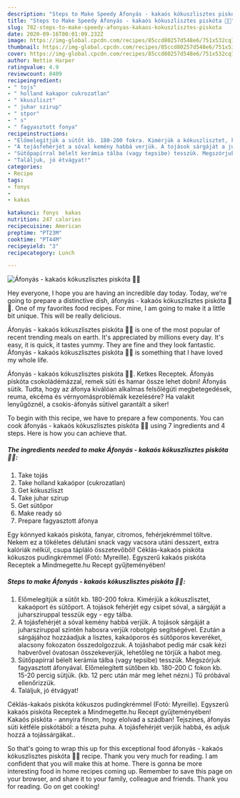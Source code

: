 ```yaml
---
description: "Steps to Make Speedy Áfonyás - kakaós kókuszlisztes piskóta 🥥🍫"
title: "Steps to Make Speedy Áfonyás - kakaós kókuszlisztes piskóta 🥥🍫"
slug: 782-steps-to-make-speedy-afonyas-kakaos-kokuszlisztes-piskota
date: 2020-09-16T00:01:09.232Z
image: https://img-global.cpcdn.com/recipes/85ccd80257d548e6/751x532cq70/afonyas-kakaos-kokuszlisztes-piskota-🥥🍫-recept-foto.jpg
thumbnail: https://img-global.cpcdn.com/recipes/85ccd80257d548e6/751x532cq70/afonyas-kakaos-kokuszlisztes-piskota-🥥🍫-recept-foto.jpg
cover: https://img-global.cpcdn.com/recipes/85ccd80257d548e6/751x532cq70/afonyas-kakaos-kokuszlisztes-piskota-🥥🍫-recept-foto.jpg
author: Nettie Harper
ratingvalue: 4.9
reviewcount: 8409
recipeingredient:
- " tojs"
- " holland kakapor cukrozatlan"
- " kkuszliszt"
- " juhar szirup"
- " stpor"
- " s"
- " fagyasztott fonya"
recipeinstructions:
- "Előmelegítjük a sütőt kb. 180-200 fokra. Kimérjük a kókuszlisztet, kakaóport és sütőport. A tojások fehérjét egy csipet sóval, a sárgáját a juharsziruppal tesszük egy - egy tálba."
- "A tojásfehérjét a sóval kemény habbá verjük. A tojások sárgáját a juharsziruppal szintén habosra verjük robotgép segítségével. Ezután a sárgájához hozzáadjuk a lisztes, kakaóporos és sütőporos keveréket, alacsony fokozaton összedolgozzuk. A tojáshabot pedig már csak kézi habverővel óvatosan összekeverjük, lehetőleg ne törjük a habot meg."
- "Sütőpapírral bélelt kerámia tálba (vagy tepsibe) tesszük. Megszórjuk fagyasztott áfonyával. Előmelegített sütőben kb. 180-200 C fokon kb. 15-20 percig sütjük. (kb. 12 perc után már meg lehet nézni.) Tű próbával ellenőrizzük."
- "Találjuk, jó étvágyat!"
categories:
- Recipe
tags:
- fonys
- 
- kakas

katakunci: fonys  kakas 
nutrition: 247 calories
recipecuisine: American
preptime: "PT23M"
cooktime: "PT44M"
recipeyield: "3"
recipecategory: Lunch

---
```



![Áfonyás - kakaós kókuszlisztes piskóta 🥥🍫](https://img-global.cpcdn.com/recipes/85ccd80257d548e6/751x532cq70/afonyas-kakaos-kokuszlisztes-piskota-🥥🍫-recept-foto.jpg)

Hey everyone, I hope you are having an incredible day today. Today, we're going to prepare a distinctive dish, áfonyás - kakaós kókuszlisztes piskóta 🥥🍫. One of my favorites food recipes. For mine, I am going to make it a little bit unique. This will be really delicious.

Áfonyás - kakaós kókuszlisztes piskóta 🥥🍫 is one of the most popular of recent trending meals on earth. It's appreciated by millions every day. It's easy, it is quick, it tastes yummy. They are fine and they look fantastic. Áfonyás - kakaós kókuszlisztes piskóta 🥥🍫 is something that I have loved my whole life.

Áfonyás - kakaós kókuszlisztes piskóta 🥥🍫. Ketkes Receptek. Áfonyás piskóta csokoládémázzal, remek süti és hamar össze lehet dobni! Áfonyás sütik. Tudta, hogy az áfonya kiválóan alkalmas felsőlégúti megbetegedések, reuma, ekcéma és vérnyomásproblémák kezelésére? Ha valakit lenyűgöznél, a csokis-áfonyás sütivel garantált a siker!


To begin with this recipe, we have to prepare a few components. You can cook áfonyás - kakaós kókuszlisztes piskóta 🥥🍫 using 7 ingredients and 4 steps. Here is how you can achieve that.

<!--inarticleads1-->

##### The ingredients needed to make Áfonyás - kakaós kókuszlisztes piskóta 🥥🍫:

1. Take  tojás
1. Take  holland kakaópor (cukrozatlan)
1. Get  kókuszliszt
1. Take  juhar szirup
1. Get  sütőpor
1. Make ready  só
1. Prepare  fagyasztott áfonya


Egy könnyed kakaós piskóta, fanyar, citromos, fehérjekrémmel töltve. Nekem ez a tökéletes délutáni snack vagy vacsora utáni desszert, extra kalóriák nélkül, csupa tápláló összetevőből! Céklás-kakaós piskóta kókuszos pudingkrémmel (Fotó: Myreille). Egyszerű kakaós piskóta Receptek a Mindmegette.hu Recept gyűjteményében! 

<!--inarticleads2-->

##### Steps to make Áfonyás - kakaós kókuszlisztes piskóta 🥥🍫:

1. Előmelegítjük a sütőt kb. 180-200 fokra. Kimérjük a kókuszlisztet, kakaóport és sütőport. A tojások fehérjét egy csipet sóval, a sárgáját a juharsziruppal tesszük egy - egy tálba.
1. A tojásfehérjét a sóval kemény habbá verjük. A tojások sárgáját a juharsziruppal szintén habosra verjük robotgép segítségével. Ezután a sárgájához hozzáadjuk a lisztes, kakaóporos és sütőporos keveréket, alacsony fokozaton összedolgozzuk. A tojáshabot pedig már csak kézi habverővel óvatosan összekeverjük, lehetőleg ne törjük a habot meg.
1. Sütőpapírral bélelt kerámia tálba (vagy tepsibe) tesszük. Megszórjuk fagyasztott áfonyával. Előmelegített sütőben kb. 180-200 C fokon kb. 15-20 percig sütjük. (kb. 12 perc után már meg lehet nézni.) Tű próbával ellenőrizzük.
1. Találjuk, jó étvágyat!


Céklás-kakaós piskóta kókuszos pudingkrémmel (Fotó: Myreille). Egyszerű kakaós piskóta Receptek a Mindmegette.hu Recept gyűjteményében! Kakaós piskóta - annyira finom, hogy elolvad a szádban! Tejszínes, áfonyás süti kétféle piskótából: a tészta puha. A tojásfehérjét verjük habbá, és adjuk hozzá a tojássárgákat.. 

So that's going to wrap this up for this exceptional food áfonyás - kakaós kókuszlisztes piskóta 🥥🍫 recipe. Thank you very much for reading. I am confident that you will make this at home. There is gonna be more interesting food in home recipes coming up. Remember to save this page on your browser, and share it to your family, colleague and friends. Thank you for reading. Go on get cooking!
